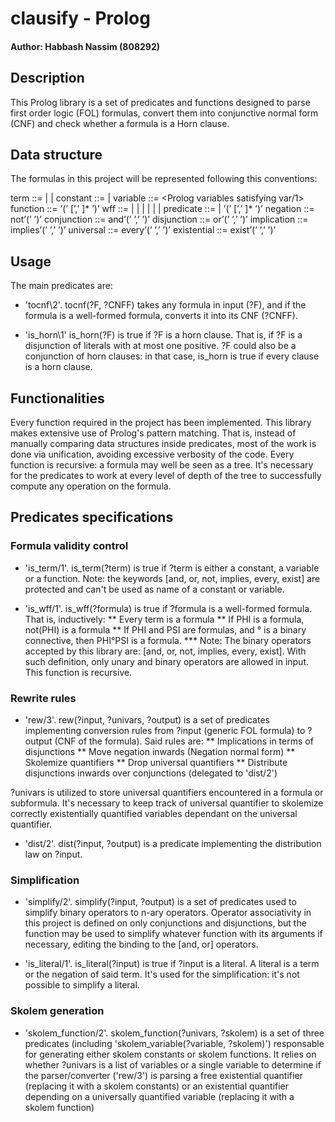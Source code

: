 # clausify - Prolog

#### Author: Habbash Nassim (808292)

## Description

This Prolog library is a set of predicates and functions designed to parse first order logic (FOL) formulas, convert them into conjunctive normal form (CNF) and check whether a formula is a Horn clause.

## Data structure

The formulas in this project will be represented following this conventions:

term ::= <constant> | <variable> | <function>
constant ::= <number> | <symbols starting with letters>
variable ::= <Prolog variables satisfying var/1>
function ::= <symbol>’(’ <term>[’,’ <term>]* ’)’
wff ::= <predicate> | <negation> | <conjunction> | <disjunction> | <implication>
| <universal> | <existential>
predicate ::= <Prolog symbol> | <symbol>’(’ <term>[’,’ <term>]* ’)’
negation ::= not’(’ <wff> ’)’
conjunction ::= and’(’ <wff> ’,’ <wff> ’)’
disjunction ::= or’(’ <wff> ’,’ <wff> ’)’
implication ::= implies’(’ <wff> ’,’ <wff> ’)’
universal ::= every’(’ <variable> ’,’ <wff> ’)’
existential ::= exist’(’ <variable> ’,’ <wff> ’)’

## Usage

The main predicates are:

* 'tocnf\2'. tocnf(?F, ?CNFF) takes any formula in input (?F), and if the formula is a well-formed formula, converts it into its CNF (?CNFF).

* 'is_horn\1' is_horn(?F) is true if ?F is a horn clause. That is, if ?F is a disjunction of literals with at most one positive. ?F could also be a conjunction of horn clauses: in that case, is_horn is true if every clause is a horn clause.

## Functionalities

Every function required in the project has been implemented.
This library makes extensive use of Prolog's pattern matching. That is, instead of manually comparing data structures inside predicates, most of the work is done via unification, avoiding excessive verbosity of the code.
Every function is recursive: a formula may well be seen as a tree. It's necessary for the predicates to work at every level of depth of the tree to successfully compute any operation on the formula.

## Predicates specifications

### Formula validity control

* 'is_term/1'. is_term(?term) is true if ?term is either a constant, a variable or a function. Note: the keywords [and, or, not, implies, every, exist] are protected and can't be used as name of a constant or variable.

* 'is_wff/1'. is_wff(?formula) is true if ?formula is a well-formed formula. That is, inductively: 
	** Every term is a formula
	** If PHI is a formula, not(PHI) is a formula
	** If PHI and PSI are formulas, and ° is a binary connective, then PHI°PSI is a formula.
	*** Note: The binary operators accepted by this library are: [and, or, not, implies, every, exist].
With such definition, only unary and binary operators are allowed in input. This function is recursive.

### Rewrite rules

* 'rew/3'. rew(?input, ?univars, ?output) is a set of predicates implementing conversion rules from ?input (generic FOL formula) to ?output (CNF of the formula). Said rules are:
	** Implications in terms of disjunctions
	** Move negation inwards (Negation normal form)
	** Skolemize quantifiers
	** Drop universal quantifiers
	** Distribute disjunctions inwards over conjunctions (delegated to 'dist/2')

?univars is utilized to store universal quantifiers encountered in a formula or subformula. It's necessary to keep track of universal quantifier to skolemize correctly existentially quantified variables dependant on the universal quantifier.

* 'dist/2'. dist(?input, ?output) is a predicate implementing the distribution law on ?input.

### Simplification

* 'simplify/2'. simplify(?input, ?output) is a set of predicates used to simplify binary operators to n-ary operators. Operator associativity in this project is defined on only conjunctions and disjunctions, but the function may be used to simplify whatever function with its arguments if necessary, editing the binding to the [and, or] operators.

* 'is_literal/1'. is_literal(?input) is true if ?input is a literal. A literal is a term or the negation of said term. It's used for the simplification: it's not possible to simplify a literal.

### Skolem generation

* 'skolem_function/2'. skolem_function(?univars, ?skolem) is a set of three predicates (including 'skolem_variable(?variable, ?skolem)') responsable for generating either skolem constants or skolem functions. It relies on whether ?univars is a list of variables or a single variable to determine if the parser/converter ('rew/3') is parsing a free existential quantifier (replacing it with a skolem constants) or an existential quantifier depending on a universally quantified variable (replacing it with a skolem function)
